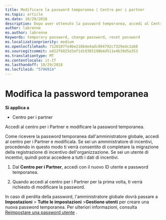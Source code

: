 ```yaml
---
title: Modificare la password temporanea | Centro per i partner
ms.topic: article
ms.date: 10/29/2018
description: Dopo aver ottenuto la password temporanea, accedi al Centro per i partner e modificala.
author: labrenne
ms.author: labrenne
Keywords: temporary password, change password, reset password
ms.localizationpriority: medium
ms.openlocfilehash: 7128107fe4be216b4e4adc094792c7329edc2ab8
ms.sourcegitcommit: ed22f6825d3af1d19385198b4d511e4b39d5e353
ms.translationtype: MT
ms.contentlocale: it-IT
ms.lasthandoff: 10/29/2018
ms.locfileid: "5796914"
---
```

# <a name="change-your-temporary-password"></a>Modifica la password temporanea

**Si applica a**

-  Centro per i partner

Accedi al centro per i Partner e modificare la password temporanea.

Come ricevere la password temporanea dall'amministratore globale, accedi al centro per i Partner e modificala. Se sei un amministratore di incentivi, procedendo in questo modo ti verrà consentito di completare la migrazione della registrazione di incentivo dell'organizzazione. Se sei un utente di incentivi, quindi potrai accedere a tutti i dati di incentivi.

1.  Dal **Centro per i Partner**, accedi con il nuovo ID utente e password temporanea.

2.  Quando accedi al centro per i Partner per la prima volta, ti verrà richiesto di modificare la password.

In caso di perdita della password, l'amministratore globale dovrà passare a **Impostazioni** > **Tutte le impostazioni** >**Gestione utenti** per creare una nuova password temporanea.
Per ulteriori informazioni, consulta [Reimpostare una password utente](reset-a-user-password.md) .


 

 



